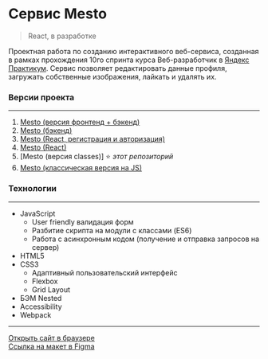 # **Cервис Mesto**
> React, в разработке

Проектная работа по созданию интерактивного веб-сервиса, созданная в рамках прохождения 10го спринта курса Веб-разработчик в [Яндекс Практикум](https://practicum.yandex.ru "сервис онлайн-образования"). Сервис позволяет редактировать данные профиля, загружать собственные изображения, лайкать и удалять их.

### **Версии проекта**
***
1. [Mesto (версия фронтенд + бэкенд)](https://github.com/romankrivopalov/react-mesto-api-full-gha)
2. [Mesto (бэкенд)](https://github.com/romankrivopalov/express-mesto-gha)
3. [Mesto (React, регистрация и авторизация)](https://github.com/romankrivopalov/react-mesto-auth)
4. [Mesto (React)](https://github.com/romankrivopalov/mesto-react)
5. [Mesto (версия classes)] :star: *этот репозиторий*
6. [Mesto (классическая версия на JS)](https://github.com/romankrivopalov/mesto-classic)

### **Технологии**
***
* JavaScript
  * User friendly валидация форм
  * Разбитие скрипта на модули с классами (ES6)
  * Работа с асинхронным кодом (получение и отправка запросов на сервер)
* HTML5
* CSS3
  * Адаптивный пользовательский интерфейс
  * Flexbox
  * Grid Layout
* БЭМ Nested
* Accessibility
* Webpack

***
[Открыть сайт в браузере](https://romankrivopalov.github.io/mesto/)\
[Ссылка на макет в Figma](https://www.figma.com/file/2cn9N9jSkmxD84oJik7xL7/JavaScript.-Sprint-4?node-id=0%3A1)
